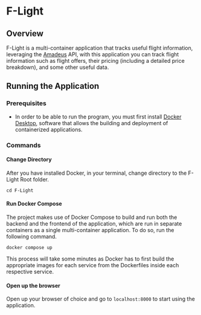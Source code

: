 # F-Light

## Overview

F-Light is a multi-container application that tracks useful flight information, leveraging the [Amadeus](https://developers.amadeus.com/) API, with this application you can track flight information such as flight offers, their pricing (including a detailed price breakdown), and some other useful data.

## Running the Application

### Prerequisites

- In order to be able to run the program, you must first install [Docker Desktop](https://www.docker.com/), software that allows the building and deployment of containerized applications.

### Commands

#### Change Directory

After you have installed Docker, in your terminal, change directory to the F-Light Root folder.

`cd F-Light`

#### Run Docker Compose

The project makes use of Docker Compose to build and run both the backend and the frontend of the application, which are run in separate containers as a single multi-container application. To do so, run the following command.

`docker compose up`

This process will take some minutes as Docker has to first build the appropriate images for each service from the Dockerfiles inside each respective service.

#### Open up the browser

Open up your browser of choice and go to `localhost:8000` to start using the application.
